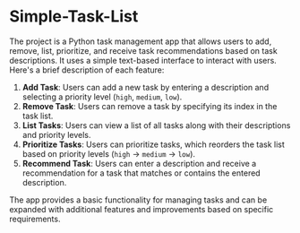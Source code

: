 # Simple-Task-List
The project is a Python task management app that allows users to add, remove, list, prioritize, and receive task recommendations based on task descriptions. It uses a simple text-based interface to interact with users. Here's a brief description of each feature:

1. **Add Task**: Users can add a new task by entering a description and selecting a priority level (`high`, `medium`, `low`).
2. **Remove Task**: Users can remove a task by specifying its index in the task list.
3. **List Tasks**: Users can view a list of all tasks along with their descriptions and priority levels.
4. **Prioritize Tasks**: Users can prioritize tasks, which reorders the task list based on priority levels (`high` -> `medium` -> `low`).
5. **Recommend Task**: Users can enter a description and receive a recommendation for a task that matches or contains the entered description.

The app provides a basic functionality for managing tasks and can be expanded with additional features and improvements based on specific requirements.
